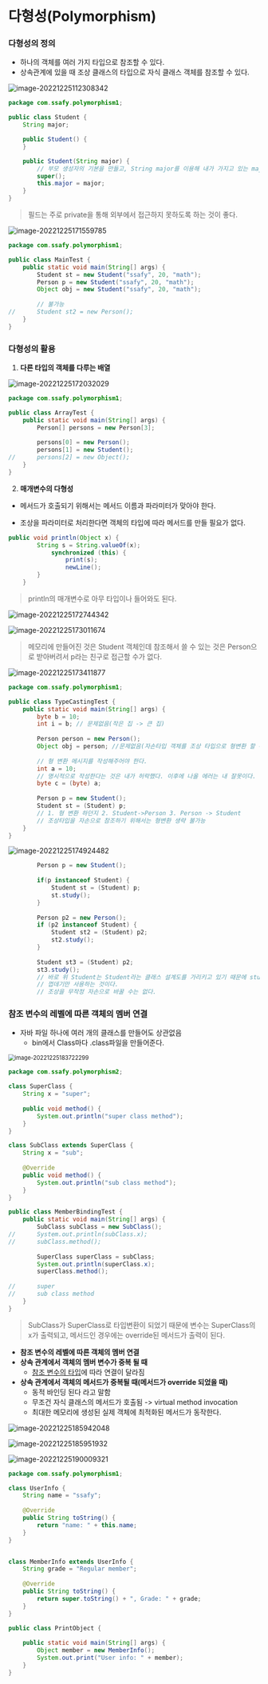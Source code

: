 # 다형성(Polymorphism)

### 다형성의 정의

- 하나의 객체를 여러 가지 타입으로 참조할 수 있다.
- 상속관계에 있을 때 조상 클래스의 타입으로 자식 클래스 객체를 참조할 수 있다.

![image-20221225112308342](assets/image-20221225112308342.png)

```java
package com.ssafy.polymorphism1;

public class Student {
	String major;

	public Student() {
	}

	public Student(String major) {
		// 부모 생성자의 기본을 만들고, String major를 이용해 내가 가지고 있는 major 바꾼다
		super();
		this.major = major;
	}
}
```

> 필드는 주로 private을 통해 외부에서 접근하지 못하도록 하는 것이 좋다.

![image-20221225171559785](assets/image-20221225171559785.png)

```java
package com.ssafy.polymorphism1;

public class MainTest {
	public static void main(String[] args) {
		Student st = new Student("ssafy", 20, "math");
		Person p = new Student("ssafy", 20, "math");
		Object obj = new Student("ssafy", 20, "math");
		
		// 불가능
//		Student st2 = new Person();
	}
}
```



### 다형성의 활용

1. **다른 타입의 객체를 다루는 배열**

![image-20221225172032029](assets/image-20221225172032029.png)

```java
package com.ssafy.polymorphism1;

public class ArrayTest {
	public static void main(String[] args) {
		Person[] persons = new Person[3];
		
		persons[0] = new Person();
		persons[1] = new Student();
//		persons[2] = new Object();
	}
}
```



2. **매개변수의 다형성**

- 메서드가 호출되기 위해서는 메서드 이름과 파라미터가 맞아야 한다.

- 조상을 파라미터로 처리한다면 객체의 타입에 따라 메서드를 만들 필요가 없다.

```java
public void println(Object x) {
        String s = String.valueOf(x);
            synchronized (this) {
                print(s);
                newLine();
        }
    }
```

> println의 매개변수로 아무 타입이나 들어와도 된다.

![image-20221225172744342](assets/image-20221225172744342.png)

![image-20221225173011674](assets/image-20221225173011674.png)

> 메모리에 만들어진 것은 Student 객체인데 참조해서 쓸 수 있는 것은 Person으로 받아버려서 p라는 친구로 접근할 수가 없다.

![image-20221225173411877](assets/image-20221225173411877.png)

```java
package com.ssafy.polymorphism1;

public class TypeCastingTest {
	public static void main(String[] args) {
		byte b = 10;
		int i = b; // 문제없음(작은 집 -> 큰 집)
		
		Person person = new Person();
		Object obj = person; //문제없음(자손타입 객체를 조상 타입으로 형변환 할 수 있음, 이때 생략 가능)
		
		// 형 변환 메시지를 작성해주어야 한다.
		int a = 10;
		// 명시적으로 작성한다는 것은 내가 허락했다. 이후에 나올 에러는 내 잘못이다.
		byte c = (byte) a;
		
		Person p = new Student();
		Student st = (Student) p;
		// 1. 형 변환 하던지 2. Student->Person 3. Person -> Student
		// 조상타입을 자손으로 참조하기 위해서는 형변환 생략 불가능
	}
}
```

![image-20221225174924482](assets/image-20221225174924482.png)

```java
		Person p = new Student();
		
		if(p instanceof Student) {
			Student st = (Student) p;
			st.study();
		}
		
		Person p2 = new Person();
		if (p2 instanceof Student) {
			Student st2 = (Student) p2;
			st2.study();
		}
		
		Student st3 = (Student) p2;
		st3.study();
		// 바로 위 Student는 Student라는 클래스 설계도를 가리키고 있기 때문에 study를 가리킬 수 있음
		// 껍데기만 사용하는 것이다.
		// 조상을 무작정 자손으로 바꿀 수는 없다.
```



### 참조 변수의 레벨에 따른 객체의 멤버 연결

- 자바 파일 하나에 여러 개의 클래스를 만들어도 상관없음
  - bin에서 Class마다 .class파일을 만들어준다.

<img src="assets/image-20221225183722299.png" alt="image-20221225183722299" style="zoom:80%;" />

```java
package com.ssafy.polymorphism2;

class SuperClass {
	String x = "super";
	
	public void method() {
		System.out.println("super class method");
	}
}

class SubClass extends SuperClass {
	String x = "sub";
	
	@Override
	public void method() {
		System.out.println("sub class method");
	}
}

public class MemberBindingTest {
	public static void main(String[] args) {
		SubClass subClass = new SubClass();
//		System.out.println(subClass.x);
//		subClass.method();
		
		SuperClass superClass = subClass;
		System.out.println(superClass.x);
		superClass.method();
		
//		super
//		sub class method
	}
}
```

> SubClass가 SuperClass로 타입변환이 되었기 때문에 변수는 SuperClass의 x가 출력되고, 메서드인 경우에는 override된 메서드가 출력이 된다.

- **참조 변수의 레벨에 따른 객체의 멤버 연결**
- **상속 관계에서 객체의 멤버 변수가 중복 될 때**
  - <u>참조 변수의 타입</u>에 따라 연결이 달라짐
- **상속 관계에서 객체의 메서드가 중복될 때(메서드가 override 되었을 때)**
  - 동적 바인딩 된다 라고 말함
  - 무조건 자식 클래스의 메서드가 호출됨 -> virtual method invocation
  - 최대한 메모리에 생성된 실제 객체에 최적화된 메서드가 동작한다.

![image-20221225185942048](assets/image-20221225185942048.png)

![image-20221225185951932](assets/image-20221225185951932.png)

![image-20221225190009321](assets/image-20221225190009321.png)

```java
package com.ssafy.polymorphism1;

class UserInfo {
	String name = "ssafy";
	
	@Override
	public String toString() {
		return "name: " + this.name;
	}
}


class MemberInfo extends UserInfo {
	String grade = "Regular member";
	
	@Override
	public String toString() {
		return super.toString() + ", Grade: " + grade;
	}
}

public class PrintObject {
	
	public static void main(String[] args) {
		Object member = new MemberInfo();
		System.out.print("User info: " + member);
	}
}
```

